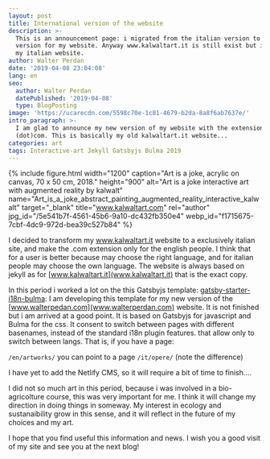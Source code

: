 ```yaml
---
layout: post
title: International version of the website
description: >-
  This is an announcement page: i migrated from the italian version to the .com
  version for my website. Anyway www.kalwaltart.it is still exist but it become
  my italian website.
author: Walter Perdan
date: '2019-04-08 23:04:08'
lang: en
seo:
  author: Walter Perdan
  datePublished: '2019-04-08'
  type: BlogPosting
image: 'https://ucarecdn.com/5598c70e-1c81-4679-b2da-8a8f6ab7637e/'
intro_paragraph: >-
  I am glad to announce my new version of my website with the extension
  (dot)com. This is basically my old kalwaltart.it website...
categories: art
tags: Interactive-art Jekyll Gatsbyjs Bulma 2019
---
```

{% include figure.html width="1200" caption="Art is a joke, acrylic on canvas, 70 x 50 cm, 2018." height="900" alt="Art is a joke interactive art with augmented reality by kalwalt" name="Art_is_a_joke_abstract_painting_augmented_reality_interactive_kalwalt" target="_blank" title="www.kalwaltart.com" rel="author" jpg_id="/5e541b7f-4561-45b6-9a10-dc432fb350e4" webp_id="f1715675-7cbf-4dc9-972d-bea39c527b84" %}

I decided to transform my www.kalwaltart.it website to a exclusively italian site, and make the .com extension only for the english people. I think that for a user is better because may choose the right language, and for italian people may choose the own language. The website is always based on jekyll as for [www.kalwaltart.it](www.kalwaltart.it)  that is the exact copy. 

In this period i worked a lot on the this Gatsbyjs template: [gatsby-starter-i18n-bulma](https://github.com/kalwalt/gatsby-starter-i18n-bulma): I am developing this template for my new version of the [www.walterpedan.com](www.walterperdan.com) website. It is not finished but i am arrived at a good point. It is based on Gatsbyjs for javascript and Bulma for the css. It consent to switch between pages with different basenames, instead of the standard i18n plugin features. that allow only to switch between langs. That is, if you have a page:

`/en/artworks/` you can point to a page `/it/opere/` (note the difference) 

I have yet to add the Netlify CMS, so it will require a bit of time to finish....

I did not so much art in this period, because i was involved in a bio-agricolture course, this was very important for me. I think it will change my direction in doing things in someway. My interest in ecology and sustanaibility grow in this sense, and it will reflect in the future of my choices and my art.

I hope that you find useful this information and news. I wish you a good visit of my site and see you at the next blog!
